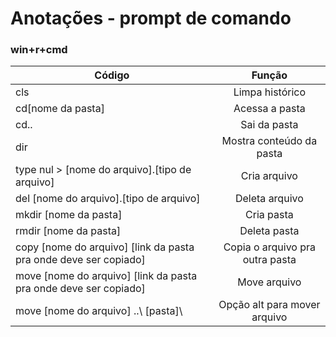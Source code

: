# Anotações - prompt de comando
### win+r+cmd
|Código|Função|
|-|:-:|
|cls|Limpa histórico|
|cd[nome da pasta]|Acessa a pasta|
|cd..|Sai da pasta|
|dir|Mostra conteúdo da pasta|
|type nul > [nome do arquivo].[tipo de arquivo] |Cria arquivo|
|del [nome do arquivo].[tipo de arquivo]|Deleta arquivo|
|mkdir [nome da pasta]|Cria pasta|
|rmdir [nome da pasta]|Deleta pasta|
|copy [nome do arquivo] [link da pasta pra onde deve ser copiado]|Copia o arquivo pra outra pasta|
|move [nome do arquivo] [link da pasta pra onde deve ser copiado]|Move arquivo|
|move [nome do arquivo] ..\ [pasta]\ |Opção alt para mover arquivo|

